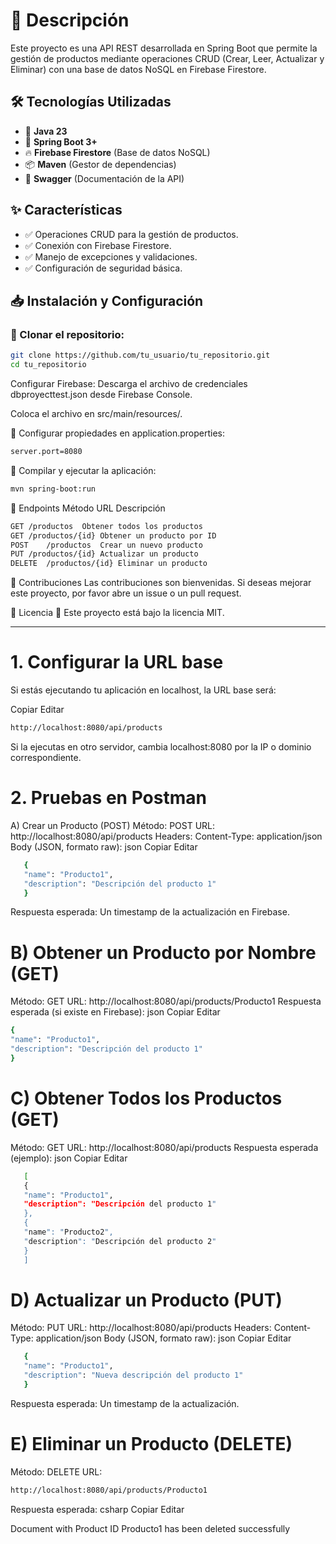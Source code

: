 # 📌 Descripción

Este proyecto es una API REST desarrollada en Spring Boot que permite la gestión de productos mediante operaciones CRUD (Crear, Leer, Actualizar y Eliminar) con una base de datos NoSQL en Firebase Firestore.

## 🛠️ Tecnologías Utilizadas

- 🚀 **Java 23**
- 🌱 **Spring Boot 3+**
- 🔥 **Firebase Firestore** (Base de datos NoSQL)
- 📦 **Maven** (Gestor de dependencias)
- 📜 **Swagger** (Documentación de la API)

## ✨ Características

- ✅ Operaciones CRUD para la gestión de productos.
- ✅ Conexión con Firebase Firestore.
- ✅ Manejo de excepciones y validaciones.
- ✅ Configuración de seguridad básica.

## 📥 Instalación y Configuración

### 🔹 Clonar el repositorio:
```bash
git clone https://github.com/tu_usuario/tu_repositorio.git
cd tu_repositorio
```

Configurar Firebase:
Descarga el archivo de credenciales dbproyecttest.json desde Firebase Console.

Coloca el archivo en src/main/resources/.

🔹 Configurar propiedades en application.properties:
```bash
server.port=8080
```

🔹 Compilar y ejecutar la aplicación:
```bash
mvn spring-boot:run
```


📡 Endpoints
Método	URL	Descripción
```bash
GET	/productos	Obtener todos los productos
GET	/productos/{id}	Obtener un producto por ID
POST	/productos	Crear un nuevo producto
PUT	/productos/{id}	Actualizar un producto
DELETE	/productos/{id}	Eliminar un producto
```



🤝 Contribuciones
Las contribuciones son bienvenidas. Si deseas mejorar este proyecto, por favor abre un issue o un pull request.

📝 Licencia
📜 Este proyecto está bajo la licencia MIT.




____________________________________________________________________________
# 1. Configurar la URL base
   Si estás ejecutando tu aplicación en localhost, la URL base será:


Copiar
Editar

```bash
http://localhost:8080/api/products
```
Si la ejecutas en otro servidor, cambia localhost:8080 por la IP o dominio correspondiente.
#

# 2. Pruebas en Postman 
   A) Crear un Producto (POST)
   Método: POST
   URL: http://localhost:8080/api/products
   Headers:
   Content-Type: application/json
   Body (JSON, formato raw):
   json
   Copiar
   Editar

```bash
   {
   "name": "Producto1",
   "description": "Descripción del producto 1"
   }
```
   Respuesta esperada: Un timestamp de la actualización en Firebase.
   

# B) Obtener un Producto por Nombre (GET) 
   Método: GET
   URL: http://localhost:8080/api/products/Producto1
   Respuesta esperada (si existe en Firebase):
   json
   Copiar
   Editar

   ```bash
   {
   "name": "Producto1",
   "description": "Descripción del producto 1"
   }
```

   # C) Obtener Todos los Productos (GET)
   Método: GET
   URL: http://localhost:8080/api/products
   Respuesta esperada (ejemplo):
   json
   Copiar
   Editar

```bash
   [
   {
   "name": "Producto1",
   "description": "Descripción del producto 1"
   },
   {
   "name": "Producto2",
   "description": "Descripción del producto 2"
   }
   ]
```

   # D) Actualizar un Producto (PUT)
   Método: PUT
   URL: http://localhost:8080/api/products
   Headers:
   Content-Type: application/json
   Body (JSON, formato raw):
   json
   Copiar
   Editar

```bash
   {
   "name": "Producto1",
   "description": "Nueva descripción del producto 1"
   }
```

   Respuesta esperada: Un timestamp de la actualización.
   
# E) Eliminar un Producto (DELETE)
   Método: DELETE
   URL:
   ```bash
   http://localhost:8080/api/products/Producto1
```

   Respuesta esperada:
   csharp
   Copiar
   Editar

   Document with Product ID Producto1 has been deleted successfully
